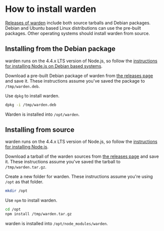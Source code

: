 # How to install warden #

[Releases of warden][releases] include both source tarballs and Debian
packages. Debian and Ubuntu based Linux distributions can use the pre-built
packages. Other operating systems should install warden from source.

## Installing from the Debian package ##

warden runs on the 4.4.x LTS version of Node.js, so follow the [instructions
for installing Node.js on Debian based systems][node-debian].

Download a pre-built Debian package of warden from [the releases
page][releases] and save it. These instructions assume you've saved the package
to `/tmp/warden.deb`.

Use `dpkg` to install warden.

~~~bash
dpkg -i /tmp/warden.deb
~~~

Warden is installed into `/opt/warden`.

## Installing from source ##

warden runs on the 4.4.x LTS version of Node.js, so follow the [instructions
for installing Node.js][node-source].

Download a tarball of the warden sources from [the releases page][releases] and
save it. These instructions assume you've saved the tarball to
`/tmp/warden.tar.gz`.

Create a new folder for warden. These instructions assume you're using
`/opt` as that folder.

~~~bash
mkdir /opt
~~~

Use `npm` to install warden.

~~~bash
cd /opt
npm install /tmp/warden.tar.gz
~~~

warden is installed into `/opt/node_modules/warden`.

[releases]: https://github.com/rapid7/warden/releases/latest
[node-debian]: https://nodejs.org/en/download/package-manager/#debian-and-ubuntu-based-linux-distributions
[node-source]: https://nodejs.org/en/download/
